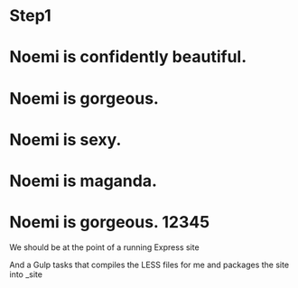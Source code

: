 # Step1
# Noemi is confidently beautiful.
# Noemi is gorgeous.
# Noemi is sexy.
# Noemi is maganda.
# Noemi is gorgeous. 12345

We should be at the point of a running Express site

And a Gulp tasks that compiles the LESS files for me and packages the site into _site





